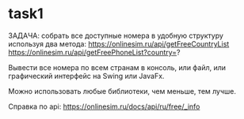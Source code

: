 # task1

ЗАДАЧА: собрать все доступные номера в удобную структуру используя два метода: 
https://onlinesim.ru/api/getFreeCountryList 
https://onlinesim.ru/api/getFreePhoneList?country=? 

Вывести все номера по всем странам в консоль, или файл, или графический интерфейс на Swing или JavaFx. 

Можно использовать любые библиотеки, чем меньше, тем лучше. 

Справка по api: 
https://onlinesim.ru/docs/api/ru/free/_info 
